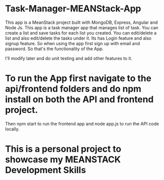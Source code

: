 # Task-Manager-MEANStack-App
This app is a MeanStack project built with MongoDB, Express, Angular and Node Js. This app is a task manager app that manages list of task. You can create a list and save tasks for each list you created. You can edit/delete a list and also edit/delete the tasks under it. Its has Login feature and also signup feature. So when using the app first sign up with email and password. So that's the functionality of the App.

I'll modify later and do unit testing and add other features to it.

# To run the App first navigate to the api/frontend folders and  do npm install on both the API and frontend project.
Then npm start to run the frontend app and node app.js to run the API code locally.

# This is a personal project to showcase my MEANSTACK Development Skills
